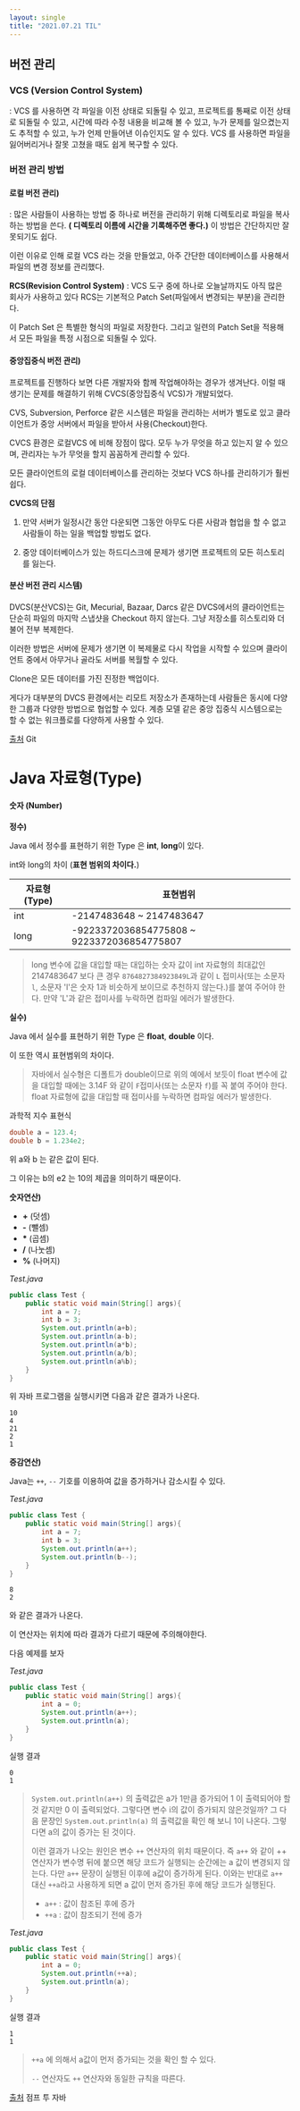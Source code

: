 ```yaml
---
layout: single
title: "2021.07.21 TIL"
---
```


## 버전 관리

### VCS (Version Control System)

: VCS 를 사용하면 각 파일을 이전 상태로 되돌릴 수 있고, 프로젝트를 통째로 이전 상태로 되돌릴 수 있고, 시간에 따라 수정 내용을 비교해 볼 수 있고, 누가 문제를 일으켰는지도 추적할 수 있고, 누가 언제 만들어낸 이슈인지도 알 수 있다.
VCS 를 사용하면 파일을 잃어버리거나 잘못 고쳤을 때도 쉽게 복구할 수 있다.

### 버전 관리 방법

#### 로컬 버전 관리)

: 많은 사람들이 사용하는 방법 중 하나로
버전을 관리하기 위해 디렉토리로 파일을 복사하는 방법을 쓴다.
**( 디렉토리 이름에 시간을 기록해주면 좋다.)**
이 방법은 간단하지만 잘못되기도 쉽다.

이런 이유로 인해 로컬 VCS 라는 것을 만들었고, 아주 간단한 데이터베이스를 사용해서 파일의 변경 정보를 관리했다.

**RCS(Revision Control System)**
: VCS 도구 중에 하나로 오늘날까지도 아직 많은 회사가 사용하고 있다
RCS는 기본적으 Patch Set(파일에서 변경되는 부분)을 관리한다.

이 Patch Set 은 특별한 형식의 파일로 저장한다. 그리고 일련의 Patch Set을 적용해서 모든 파일을 특정 시점으로 되돌릴 수 있다.

#### 중앙집중식 버전 관리)

프로젝트를 진행하다 보면 다른 개발자와 함께 작업해야하는 경우가 생겨난다. 이럴 때 생기는 문제를 해결하기 위해 CVCS(중앙집중식 VCS)가 개발되었다.

CVS, Subversion, Perforce 같은 시스템은 파일을 관리하는 서버가 별도로 있고 클라이언트가 중앙 서버에서 파일을 받아서 사용(Checkout)한다.

CVCS 환경은 로컬VCS 에 비해 장점이 많다. 모두 누가 무엇을 하고 있는지 알 수 있으며, 관리자는 누가 무엇을 할지 꼼꼼하게 관리할 수 있다.

모든 클라이언트의 로컬 데이터베이스를 관리하는 것보다 VCS 하나를 관리하기가 훨씬 쉽다.

**CVCS의 단점**

1. 만약 서버가 일정시간 동안 다운되면 그동안 아무도 다른 사람과 협업을 할 수 없고 사람들이 하는 일을 백업할 방법도 없다.

2. 중앙 데이터베이스가 있는 하드디스크에 문제가 생기면 프로젝트의 모든 히스토리를 잃는다.

#### 분산 버전 관리 시스템)

DVCS(분산VCS)는 Git, Mecurial, Bazaar, Darcs 같은 DVCS에서의 클라이언트는 단순히 파일의 마지막 스냅샷을 Checkout 하지 않는다. 그냥 저장소를 히스토리와 더불어 전부 복제한다.

이러한 방법은 서버에 문제가 생기면 이 복제물로 다시 작업을 시작할 수 있으며 클라이언트 중에서 아무거나 골라도 서버를 복월할 수 있다.

Clone은 모든 데이터를 가진 진정한 백업이다.

게다가 대부분의 DVCS 환경에서는 리모트 저장소가 존재하는데 사람들은 동시에 다양한 그룹과 다양한 방법으로 협업할 수 있다. 계층 모델 같은 중앙 집중식 시스템으로는 할 수 없는 워크플로를 다양하게 사용할 수 있다.

[출처](https://git-scm.com/book/ko/v2/%EC%8B%9C%EC%9E%91%ED%95%98%EA%B8%B0-%EB%B2%84%EC%A0%84-%EA%B4%80%EB%A6%AC%EB%9E%80%3F) Git

# Java 자료형(Type)

#### 숫자 (Number)

**정수)**

Java 에서 정수를 표현하기 위한 Type 은 **int**, **long**이 있다.

int와 long의 차이 (**표현 범위의 차이다.**)

| 자료형(Type) | 표현범위                                   |
| ------------ | ------------------------------------------ |
| int          | -2147483648 ~ 2147483647                   |
| long         | -9223372036854775808 ~ 9223372036854775807 |

> long 변수에 값을 대입할 때는 대입하는 숫자 값이 int 자료형의 최대값인 2147483647 보다 큰 경우 `8764827384923849L`과 같이 `L` 접미사(또는 소문자 `l`, 소문자 'l'은 숫자 1과 비슷하게 보이므로 추천하지 않는다.)를 붙여 주어야 한다. 만약 'L'과 같은 접미사를 누락하면 컴파일 에러가 발생한다.

**실수)**

Java 에서 실수를 표현하기 위한 Type 은 **float**, **double** 이다.

이 또한 역시 표현범위의 차이다.

> 자바에서 실수형은 디폴트가 double이므로 위의 예에서 보듯이 float 변수에 값을 대입할 때에는 3.14F 와 같이 `F`접미사(또는 소문자 `f`)를 꼭 붙여 주어야 한다. float 자료형에 값을 대입할 때 접미사를 누락하면 컴파일 에러가 발생한다.

과학적 지수 표현식

```java
double a = 123.4;
double b = 1.234e2;
```

위 a와 b 는 같은 값이 된다.

그 이유는 b의 e2 는 10의 제곱을 의미하기 때문이다.

**숫자연산)**

- **+** (덧셈)
- **-** (뺄셈)
- **\*** (곱셈)
- **/** (나눗셈)
- **%** (나머지)

_Test.java_

```java
public class Test {
	public static void main(String[] args){
		int a = 7;
		int b = 3;
		System.out.println(a+b);
		System.out.println(a-b);
		System.out.println(a*b);
		System.out.println(a/b);
		System.out.println(a%b);
	}
}
```

위 자바 프로그램을 실행시키면 다음과 같은 결과가 나온다.

```
10
4
21
2
1
```

**증감연산)**

Java는 `++`, `--` 기호를 이용하여 값을 증가하거나 감소시킬 수 있다.

_Test.java_

```java
public class Test {
	public static void main(String[] args){
		int a = 7;
		int b = 3;
		System.out.println(a++);
		System.out.println(b--);
	}
}
```

```
8
2
```

와 같은 결과가 나온다.

이 연산자는 위치에 따라 결과가 다르기 때문에 주의해야한다.

다음 예제를 보자

_Test.java_

```java
public class Test {
	public static void main(String[] args){
		int a = 0;
		System.out.println(a++);
		System.out.println(a);
	}
}
```

실행 결과

```
0
1
```

> `System.out.println(a++)` 의 출력값은 a가 1만큼 증가되어 1 이 출력되어야 할 것 같지만 0 이 출력되었다. 그렇다면 변수 i의 값이 증가되지 않은것일까? 그 다음 문장인 `System.out.println(a)` 의 출력값을 확인 해 보니 1이 나온다. 그렇다면 a의 값이 증가는 된 것이다.
>
> 이런 결과가 나오는 원인은 변수 `++` 연산자의 위치 때문이다. 즉 `a++` 와 같이 ++ 연산자가 변수명 뒤에 붙으면 해당 코드가 실행되는 순간에는 a 값이 변경되지 않는다. 다만 `a++` 문장이 실행된 이후에 a값이 증가하게 된다. 이와는 반대로 `a++` 대신 `++a`라고 사용하게 되면 a 값이 먼저 증가된 후에 해당 코드가 실행된다.
>
> - `a++` : 값이 참조된 후에 증가
> - `++a` : 값이 참조되기 전에 증가

_Test.java_

```java
public class Test {
	public static void main(String[] args){
		int a = 0;
		System.out.println(++a);
		System.out.println(a);
	}
}
```

실행 결과

```
1
1
```

> `++a` 에 의해서 a값이 먼저 증가되는 것을 확인 할 수 있다.
>
> `--` 연산자도 `++` 연산자와 동일한 규칙을 따른다.

[출처](https://wikidocs.net/204) 점프 투 자바
